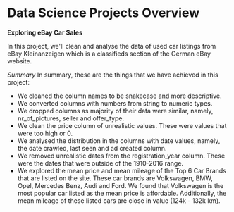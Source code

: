 # Data Science Projects Overview

**Exploring eBay Car Sales**

In this project, we'll clean and analyse the data of used car listings from eBay Kleinanzeigen which is a classifieds section of the German eBay website.

*Summary*
In summary, these are the things that we have achieved in this project:
- We cleaned the column names to be snakecase and more descriptive.
- We converted columns with numbers from string to numeric types.
- We dropped columns as majority of their data were similar, namely, nr_of_pictures, seller and offer_type.
- We clean the price column of unrealistic values. These were values that were too high or 0.
- We analysed the distribution in the columns with date values, namely, the date crawled, last seen and ad created column.
- We removed unrealistic dates from the registration_year column. These were the dates that were outside of the 1910-2016 range.
- We explored the mean price and mean mileage of the Top 6 Car Brands that are listed on the site. These car brands are Volkswagen, BMW, Opel, Mercedes Benz, Audi and Ford. We found that Volkswagen is the most popular car listed as the mean price is affordable. Additionally, the mean mileage of these listed cars are close in value (124k - 132k km).
